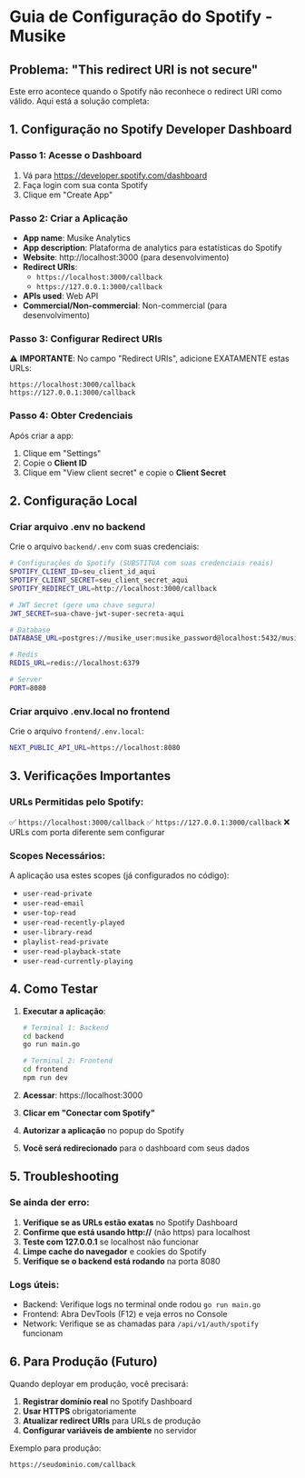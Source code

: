 # Guia de Configuração do Spotify - Musike

## Problema: "This redirect URI is not secure"

Este erro acontece quando o Spotify não reconhece o redirect URI como válido. Aqui está a solução completa:

## 1. Configuração no Spotify Developer Dashboard

### Passo 1: Acesse o Dashboard
1. Vá para https://developer.spotify.com/dashboard
2. Faça login com sua conta Spotify
3. Clique em "Create App"

### Passo 2: Criar a Aplicação
- **App name**: Musike Analytics
- **App description**: Plataforma de analytics para estatísticas do Spotify
- **Website**: http://localhost:3000 (para desenvolvimento)
- **Redirect URIs**: 
  - `https://localhost:3000/callback`
  - `https://127.0.0.1:3000/callback`
- **APIs used**: Web API
- **Commercial/Non-commercial**: Non-commercial (para desenvolvimento)

### Passo 3: Configurar Redirect URIs
⚠️ **IMPORTANTE**: No campo "Redirect URIs", adicione EXATAMENTE estas URLs:

```
https://localhost:3000/callback
https://127.0.0.1:3000/callback
```

### Passo 4: Obter Credenciais
Após criar a app:
1. Clique em "Settings"
2. Copie o **Client ID**
3. Clique em "View client secret" e copie o **Client Secret**

## 2. Configuração Local

### Criar arquivo .env no backend
Crie o arquivo `backend/.env` com suas credenciais:

```bash
# Configurações do Spotify (SUBSTITUA com suas credenciais reais)
SPOTIFY_CLIENT_ID=seu_client_id_aqui
SPOTIFY_CLIENT_SECRET=seu_client_secret_aqui
SPOTIFY_REDIRECT_URL=http://localhost:3000/callback

# JWT Secret (gere uma chave segura)
JWT_SECRET=sua-chave-jwt-super-secreta-aqui

# Database
DATABASE_URL=postgres://musike_user:musike_password@localhost:5432/musike?sslmode=disable

# Redis
REDIS_URL=redis://localhost:6379

# Server
PORT=8080
```

### Criar arquivo .env.local no frontend
Crie o arquivo `frontend/.env.local`:

```bash
NEXT_PUBLIC_API_URL=https://localhost:8080
```

## 3. Verificações Importantes

### URLs Permitidas pelo Spotify:
✅ `https://localhost:3000/callback`
✅ `https://127.0.0.1:3000/callback`
❌ URLs com porta diferente sem configurar

### Scopes Necessários:
A aplicação usa estes scopes (já configurados no código):
- `user-read-private`
- `user-read-email`
- `user-top-read`
- `user-read-recently-played`
- `user-library-read`
- `playlist-read-private`
- `user-read-playback-state`
- `user-read-currently-playing`

## 4. Como Testar

1. **Executar a aplicação**:
   ```bash
   # Terminal 1: Backend
   cd backend
   go run main.go

   # Terminal 2: Frontend
   cd frontend
   npm run dev
   ```

2. **Acessar**: https://localhost:3000
3. **Clicar em "Conectar com Spotify"**
4. **Autorizar a aplicação** no popup do Spotify
5. **Você será redirecionado** para o dashboard com seus dados

## 5. Troubleshooting

### Se ainda der erro:
1. **Verifique se as URLs estão exatas** no Spotify Dashboard
2. **Confirme que está usando http://** (não https) para localhost
3. **Teste com 127.0.0.1** se localhost não funcionar
4. **Limpe cache do navegador** e cookies do Spotify
5. **Verifique se o backend está rodando** na porta 8080

### Logs úteis:
- Backend: Verifique logs no terminal onde rodou `go run main.go`
- Frontend: Abra DevTools (F12) e veja erros no Console
- Network: Verifique se as chamadas para `/api/v1/auth/spotify` funcionam

## 6. Para Produção (Futuro)

Quando deployar em produção, você precisará:
1. **Registrar domínio real** no Spotify Dashboard
2. **Usar HTTPS** obrigatoriamente
3. **Atualizar redirect URIs** para URLs de produção
4. **Configurar variáveis de ambiente** no servidor

Exemplo para produção:
```
https://seudominio.com/callback
```
